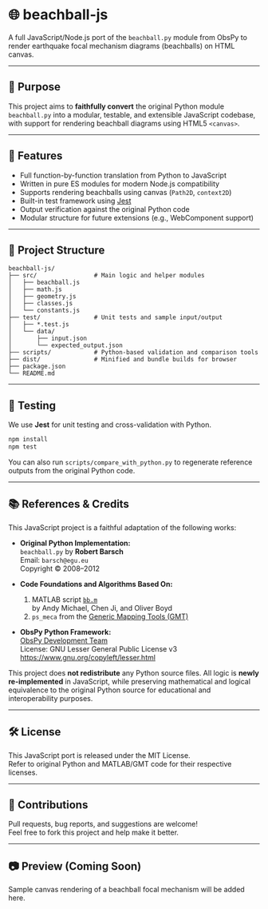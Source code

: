 # 🌐 beachball-js

A full JavaScript/Node.js port of the `beachball.py` module from ObsPy to render earthquake focal mechanism diagrams (beachballs) on HTML canvas.

---

## 📌 Purpose

This project aims to **faithfully convert** the original Python module `beachball.py` into a modular, testable, and extensible JavaScript codebase, with support for rendering beachball diagrams using HTML5 `<canvas>`.

---

## 🚀 Features

- Full function-by-function translation from Python to JavaScript
- Written in pure ES modules for modern Node.js compatibility
- Supports rendering beachballs using canvas (`Path2D`, `context2D`)
- Built-in test framework using [Jest](https://jestjs.io/)
- Output verification against the original Python code
- Modular structure for future extensions (e.g., WebComponent support)

---

## 📁 Project Structure

```
beachball-js/
├── src/                # Main logic and helper modules
│   ├── beachball.js
│   ├── math.js
│   ├── geometry.js
│   ├── classes.js
│   └── constants.js
├── test/               # Unit tests and sample input/output
│   ├── *.test.js
│   └── data/
│       ├── input.json
│       └── expected_output.json
├── scripts/            # Python-based validation and comparison tools
├── dist/               # Minified and bundle builds for browser
├── package.json
└── README.md
```

---

## 🧪 Testing

We use **Jest** for unit testing and cross-validation with Python.

```bash
npm install
npm test
```

You can also run `scripts/compare_with_python.py` to regenerate reference outputs from the original Python code.

---

## 📚 References & Credits

This JavaScript project is a faithful adaptation of the following works:

- **Original Python Implementation:**  
  `beachball.py` by **Robert Barsch**  
  Email: `barsch@egu.eu`  
  Copyright © 2008–2012

- **Code Foundations and Algorithms Based On:**
  1. MATLAB script [`bb.m`](http://www.ceri.memphis.edu/people/olboyd/Software/Software.html)  
     by Andy Michael, Chen Ji, and Oliver Boyd  
  2. `ps_meca` from the [Generic Mapping Tools (GMT)](https://www.generic-mapping-tools.org)

- **ObsPy Python Framework:**  
  [ObsPy Development Team](https://github.com/obspy/obspy)  
  License: GNU Lesser General Public License v3  
  https://www.gnu.org/copyleft/lesser.html

This project does **not redistribute** any Python source files. All logic is **newly re-implemented** in JavaScript, while preserving mathematical and logical equivalence to the original Python source for educational and interoperability purposes.

---

## 🛠 License

This JavaScript port is released under the MIT License.  
Refer to original Python and MATLAB/GMT code for their respective licenses.

---

## 🙌 Contributions

Pull requests, bug reports, and suggestions are welcome!  
Feel free to fork this project and help make it better.

---

## 📷 Preview (Coming Soon)

Sample canvas rendering of a beachball focal mechanism will be added here.
